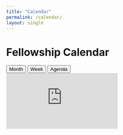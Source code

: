 ```yaml
---
title: "Calendar"
permalink: /calendar/
layout: single
---
```


# Fellowship Calendar

<div class="calendar-buttons">
  <button onclick="setCalendarView('MONTH')">Month</button>
  <button onclick="setCalendarView('WEEK')">Week</button>
  <button onclick="setCalendarView('AGENDA')">Agenda</button>
</div>

<div class="calendar-full">
  <iframe
    src="https://calendar.google.com/calendar/embed?src=cuhchristians%40gmail.com&ctz=Europe%2FLondon&mode=MONTH"
    style="border:0"
    frameborder="0"
    scrolling="yes">
  </iframe>
</div>
